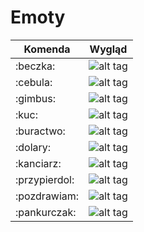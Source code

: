 # Emoty

| Komenda          | Wygląd                         | 
 ----------------- | ----------------------------   | 
| :beczka:         | ![alt tag](http://i.imgur.com/mQJPo16.png ) |
| :cebula:         | ![alt tag](http://i.imgur.com/XElsJCl.png ) |
| :gimbus:         | ![alt tag](http://i.imgur.com/1PY2qED.png ) |
| :kuc:            | ![alt tag](http://i.imgur.com/kbTZrdA.png ) |
| :buractwo:       | ![alt tag](http://i.imgur.com/FrT6qmI.png ) |
| :dolary:         | ![alt tag](http://i.imgur.com/HZZVISr.png ) |
| :kanciarz:       | ![alt tag](http://i.imgur.com/JXDOuNI.png ) |
| :przypierdol:    | ![alt tag](http://i.imgur.com/mMQ1Zzx.png ) |
| :pozdrawiam:     | ![alt tag](http://i.imgur.com/PA3GnHz.png ) |
| :pankurczak:     | ![alt tag](https://i.imgur.com/cw2K1qQ.gif) |
